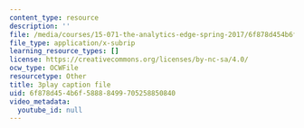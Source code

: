 ```yaml
---
content_type: resource
description: ''
file: /media/courses/15-071-the-analytics-edge-spring-2017/6f878d454b6f58888499705258850840_WacNWdXhvVM.vtt
file_type: application/x-subrip
learning_resource_types: []
license: https://creativecommons.org/licenses/by-nc-sa/4.0/
ocw_type: OCWFile
resourcetype: Other
title: 3play caption file
uid: 6f878d45-4b6f-5888-8499-705258850840
video_metadata:
  youtube_id: null
---
```

